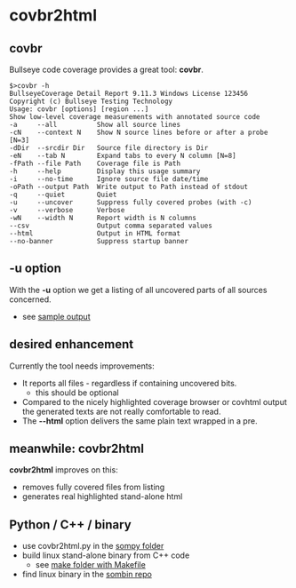 # covbr2html

## covbr
Bullseye code coverage provides a great tool: **covbr**.

```shell
$>covbr -h
BullseyeCoverage Detail Report 9.11.3 Windows License 123456
Copyright (c) Bullseye Testing Technology
Usage: covbr [options] [region ...]
Show low-level coverage measurements with annotated source code
-a     --all          Show all source lines
-cN    --context N    Show N source lines before or after a probe [N=3]
-dDir  --srcdir Dir   Source file directory is Dir
-eN    --tab N        Expand tabs to every N column [N=8]
-fPath --file Path    Coverage file is Path
-h     --help         Display this usage summary
-i     --no-time      Ignore source file date/time
-oPath --output Path  Write output to Path instead of stdout
-q     --quiet        Quiet
-u     --uncover      Suppress fully covered probes (with -c)
-v     --verbose      Verbose
-wN    --width N      Report width is N columns
--csv                 Output comma separated values
--html                Output in HTML format
--no-banner           Suppress startup banner
```

## -u option
With the **-u** option we get a listing of all uncovered parts of all sources concerned.
- see [sample output](sample_outputs/covbr_sample_big.txt)

## desired enhancement
Currently the tool needs improvements:
-   It reports all files - regardless if containing uncovered bits.
    - this should be optional
-   Compared to the nicely highlighted coverage browser or covhtml output
    the generated texts are not really comfortable to read.
-   The **--html** option delivers the same plain text wrapped in a pre.

## meanwhile: covbr2html
**covbr2html** improves on this:
-   removes fully covered files from listing
-   generates real highlighted stand-alone html

## Python / C++ / binary
-   use covbr2html.py in the [sompy folder](submodules/sompy/covbr2html)
-   build linux stand-alone binary from C++ code
    - see [make folder with Makefile](make)
-   find linux binary in the [sombin repo](https://github.com/sorgom/sombin)
